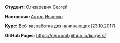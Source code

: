 **Студент:** Олизаревич Сергей

**Наставник:** <a href="https://github.com/Ferguse">Антон Ивченко</a> 


**Курс:** Веб-разработка для начинающих (23.10.2017)

**GitHub Pages:** https://neuxunil.github.io/burgers/
